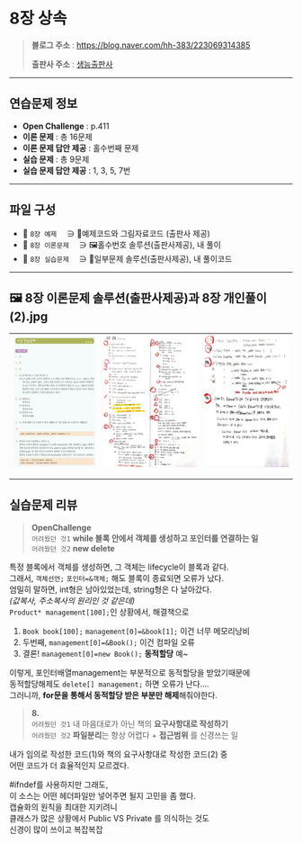 # 8장 상속
> **블로그 주소** : https://blog.naver.com/hh-383/223069314385
> 
> **출판사 주소** : [생능출판사](https://www.booksr.co.kr/product/%eb%aa%85%ed%92%88-c-programming%ea%b0%9c%ec%a0%95%ed%8c%90/)
  
---
    
## 연습문제 정보
* **Open Challenge** : p.411
* **이론 문제** : 총 16문제
* **이론 문제 답안 제공** : 홀수번째 문제
* **실습 문제** : 총 9문제
* **실습 문제 답안 제공** : 1, 3, 5, 7번
  
---
  
## 파일 구성
* 📁 `8장 예제` 　∋ 📄예제코드와 그림자료코드 (출판사 제공)
* 📁 `8장 이론문제` 　∋ 🖼️홀수번호 솔루션(출판사제공), 내 풀이
* 📁 `8장 실습문제` 　∋ 📄일부문제 솔루션(출판사제공), 내 풀이코드
  
---
  
## 🖼️ 8장 이론문제 솔루션(출판사제공)과 8장 개인풀이 (2).jpg 
| ![sol1](https://github.com/learner-nosilv/learning-Cpp/blob/master/%EB%AA%85%ED%92%88Cpp/08%EC%9E%A5%20%EC%83%81%EC%86%8D/8%EC%9E%A5%20%EC%9D%B4%EB%A1%A0%EB%AC%B8%EC%A0%9C/8%EC%9E%A5%20%EC%9D%B4%EB%A1%A0%EB%AC%B8%EC%A0%9C%20%ED%99%80%EC%88%98%EB%B2%88%ED%98%B8%20%EC%A0%95%EB%8B%B5.jpg) | ![ans1](https://github.com/learner-nosilv/learning-Cpp/blob/master/%EB%AA%85%ED%92%88Cpp/08%EC%9E%A5%20%EC%83%81%EC%86%8D/8%EC%9E%A5%20%EC%9D%B4%EB%A1%A0%EB%AC%B8%EC%A0%9C/8%EC%9E%A5%20%EA%B0%9C%EC%9D%B8%ED%92%80%EC%9D%B4%20(1).jpg)  | ![ans2](https://github.com/learner-nosilv/learning-Cpp/blob/master/%EB%AA%85%ED%92%88Cpp/08%EC%9E%A5%20%EC%83%81%EC%86%8D/8%EC%9E%A5%20%EC%9D%B4%EB%A1%A0%EB%AC%B8%EC%A0%9C/8%EC%9E%A5%20%EA%B0%9C%EC%9D%B8%ED%92%80%EC%9D%B4%20(2).jpg) |
| --  | -- | -- |
  
---
  
## 실습문제 리뷰

> **OpenChallenge**  
   `어려웠던 것1`  **while 블록 안에서 객체를 생성하고 포인터를 연결하는 일**  
   `어려웠던 것2`  **new delete**  
  
   특정 블록에서 객체를 생성하면, 그 객체는 lifecycle이 블록과 같다.  
   그래서, `객체선언;` `포인터=&객체;` 해도 블록이 종료되면 오류가 났다.  
   엄밀히 말하면, int형은 남아있었는데, string형은 다 날아갔다.  
   _(값복사, 주소복사의 원리인 것 같은데)_  
   `Product* management[100];`인 상황에서, 해결책으로  
   1. `Book book[100];` `management[0]=&book[1];` 이건 너무 메모리낭비  
   2.  두번째, `management[0]=&Book();` 이건 컴파일 오류  
   3. 결론! `management[0]=new Book();` **동적할당** 예~  
  
   이렇게, 포인터배열management는 부분적으로 동적할당을 받았기때문에  
   동적할당해제도 `delete[] management;` 하면 오류가 난다....  
   그러니까, **for문을 통해서 동적할당 받은 부분만 해제**해줘야한다.  
  
    
> **8.**  
   `어려웠던 것1`  내 마음대로가 아닌 책의 **요구사항대로 작성하기**  
   `어려웠던 것2`  **파일분리**는 항상 어렵다 + **접근범위** 를 신경쓰는 일  
    
   내가 임의로 작성한 코드(1)와 책의 요구사항대로 작성한 코드(2) 중  
   어떤 코드가 더 효율적인지 모르겠다.  
  
   #ifndef를 사용하지만 그래도,  
   이 소스는 어떤 헤더파일만 넣어주면 될지 고민을 좀 했다.  
   캡슐화의 원칙을 최대한 지키려니  
   클래스가 많은 상황에서 Public VS Private 를 의식하는 것도  
   신경이 많이 쓰이고 복잡복잡  